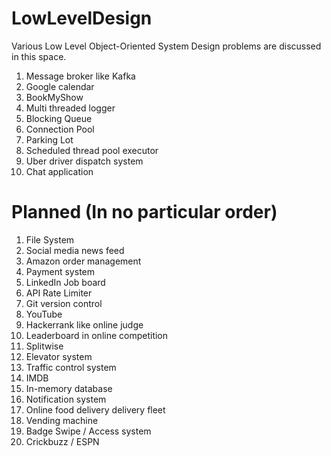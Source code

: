 # LowLevelDesign
Various Low Level Object-Oriented System Design problems are discussed in this space.
1. Message broker like Kafka
2. Google calendar
3. BookMyShow
4. Multi threaded logger
5. Blocking Queue
6. Connection Pool
7. Parking Lot
8. Scheduled thread pool executor
9. Uber driver dispatch system
10. Chat application


# Planned (In no particular order)
1. File System
2. Social media news feed
3. Amazon order management
4. Payment system
5. LinkedIn Job board
6. API Rate Limiter
7. Git version control
8. YouTube
9. Hackerrank like online judge
10. Leaderboard in online competition
11. Splitwise
12. Elevator system
13. Traffic control system
14. IMDB
15. In-memory database
16. Notification system
17. Online food delivery delivery fleet
18. Vending machine
19. Badge Swipe / Access system
20. Crickbuzz / ESPN